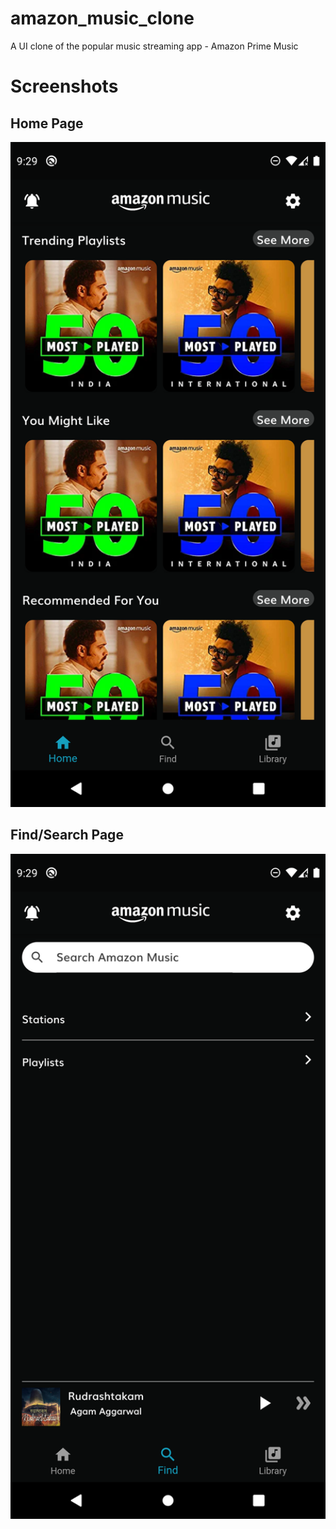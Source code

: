 # amazon_music_clone

A UI clone of the popular music streaming app - Amazon Prime Music

# Screenshots

## Home Page

<img src="screenshots/screenshot-1.png" width=800 />

## Find/Search Page

<img src="screenshots/screenshot-2.png" width=800 />
